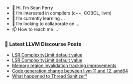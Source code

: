 - 👋 Hi, I’m Sean Perry
- 👀 I’m interested in compilers (c++, COBOL, llvm)
- 🌱 I’m currently learning ...
- 💞️ I’m looking to collaborate on ...
- 📫 How to reach me ...

<!---
s66perry/s66perry is a ✨ special ✨ repository because its `README.md` (this file) appears on your GitHub profile.
You can click the Preview link to take a look at your changes.
--->
### 📕 Latest LLVM Discourse Posts

<!-- DISCOURSE-LLVM:START -->
- [LSR ComplexityLimit default value](https://discourse.llvm.org/t/lsr-complexitylimit-default-value/61671#post_3)
- [LSR ComplexityLimit default value](https://discourse.llvm.org/t/lsr-complexitylimit-default-value/61671#post_2)
- [Memory region invalidation tracking improvements](https://discourse.llvm.org/t/memory-region-invalidation-tracking-improvements/62432#post_6)
- [Code generation change between llvm 11 and 12, amd64](https://discourse.llvm.org/t/code-generation-change-between-llvm-11-and-12-amd64/62573#post_3)
- [What happened to Thread Sanitizer?](https://discourse.llvm.org/t/what-happened-to-thread-sanitizer/62433#post_4)
<!-- DISCOURSE-LLVM:END -->
